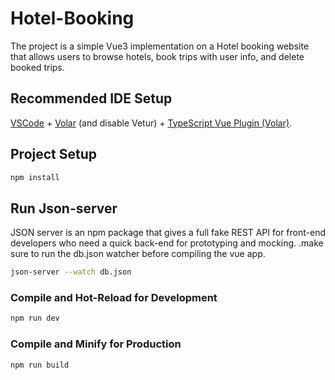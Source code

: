 # Hotel-Booking

The project is a simple Vue3 implementation on a Hotel booking website that allows users to browse hotels, book trips with user info, and delete booked trips.

## Recommended IDE Setup

[VSCode](https://code.visualstudio.com/) + [Volar](https://marketplace.visualstudio.com/items?itemName=Vue.volar) (and disable Vetur) + [TypeScript Vue Plugin (Volar)](https://marketplace.visualstudio.com/items?itemName=Vue.vscode-typescript-vue-plugin).


## Project Setup

```sh
npm install
```
## Run Json-server 
 JSON server is an npm package that gives a full fake REST API for front-end developers who need a quick back-end for prototyping and mocking.
 .make sure to run the db.json watcher before compiling the vue app.

```sh
json-server --watch db.json
```

### Compile and Hot-Reload for Development

```sh
npm run dev
```

### Compile and Minify for Production

```sh
npm run build
```
